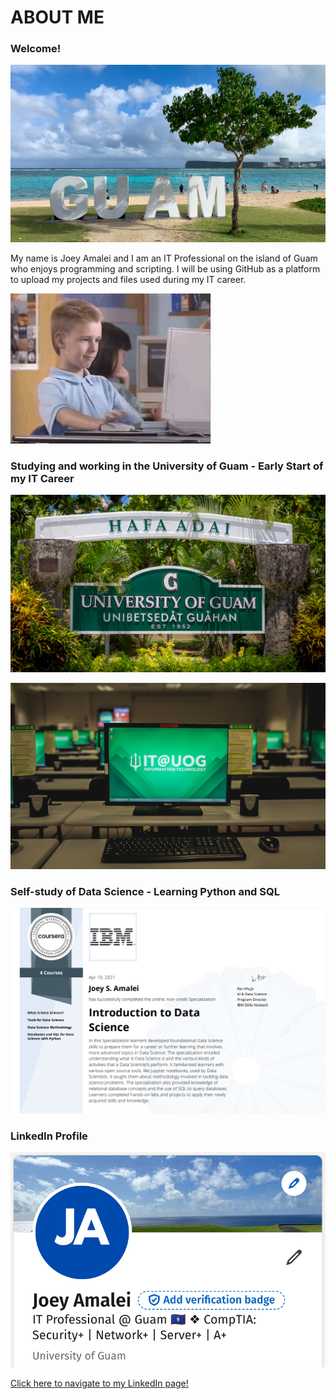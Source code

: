 # ABOUT ME
### Welcome!
![Title Banner](/media/ypao_beach.jpg)

My name is Joey Amalei and I am an IT Professional on the island of Guam who enjoys programming and scripting. I will be using GitHub as a platform to upload my projects and files used during my IT career.

![Coding Meme](/media/coder.gif)

### Studying and working in the University of Guam - Early Start of my IT Career
![UOG Welcoming Sign](/media/uog.jpg)

![UOG Lab](/media/uog_lab.png)

### Self-study of Data Science - Learning Python and SQL
![IBM Cert](/media/ibm_cert.png)

### LinkedIn Profile
![LinkedIn](/media/linkedin.png)
<div class="badge-base LI-profile-badge" data-locale="en_US" data-size="medium" data-theme="light" data-type="VERTICAL" data-vanity="joey-amalei" data-version="v1"><a class="badge-base__link LI-simple-link" href="https://gu.linkedin.com/in/joey-amalei">Click here to navigate to my LinkedIn page!</a></div>
